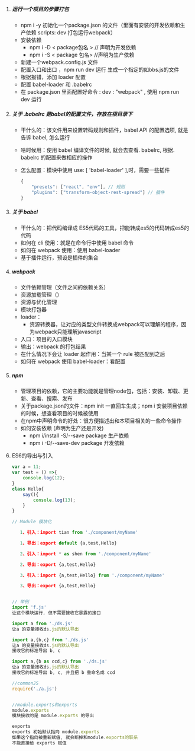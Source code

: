 1. ##### 运行一个项目的步骤打包

   - npm i -y    初始化一个package.json 的文件（里面有安装的开发依赖和生产依赖    scripts:  dev 打包运行webpack）
   - 安装依赖
     - npm i -D  < package包名 >  // 声明为开发依赖
     - npm i -S < package 包名>    //声明为生产依赖
   - 新建一个webpack.config.js 文件
   - 配置入口和出口  ，npm run dev 运行 生成一个指定的如bbs.js的文件
   - 根据报错，添加 loader 配置
   - 配置 babel-loader 和 .babelrc
   - 在 package.json 里面配置好命令 : dev : "webpack" , 使用 npm run dev 运行

2. ##### 关于 .babelrc   是babel的配置文件，存放在根目录下

   - 干什么的：该文件用来设置转码规则和插件，babel API 的配置选项, 就是告诉 babel, 怎么运行

   - 啥时候用：使用 babel 编译文件的时候, 就会去查看. babelrc, 根据. babelrc 的配置来做相应的操作

   - 怎么配置：模块中使用 use: [ 'babel-loader' ],时，需要一些插件

     ```javascript
     {
         "presets": ["react", "env"], // 规则
         "plugins": ["transform-object-rest-spread"] // 插件
     }
     ```

3. ##### 关于 babel

   - 干什么的：把代码编译成 ES5代码的工具，把能转成es5的代码转成es5的代码
   - 如何在 cli 使用：就是在命令行中使用 babel 命令
   - 如何在 webpack 使用：使用 babel-loader
   - 基于插件运行，预设是插件的集合

4. ##### webpack

   - 文件依赖管理（文件之间的依赖关系）
   - 资源加载管理（）
   - 资源与优化管理
   - 模块打包器
   - loader：
     - 资源转换器，让对应的类型文件转换成webpack可以理解的程序，因为webpack只能理解javascript
   - 入口：项目的入口模块
   - 输出：webpack 的打包结果
   - 在什么情况下会让 loader 起作用：当某一个 rule 被匹配到之后
   - 如何在 webpack 使用 babel-loader：看配置

5. ##### npm

   - 管理项目的依赖，它的主要功能就是管理node包，包括：安装、卸载、更新、查看、搜索、发布
   - 关于package.json的文件：npm init 一直回车生成；npm i 安装项目依赖的时候，想查看项目的时候被使用
   - 在npm中声明命令的好处：很方便描述出和本项目相关的一些命令操作
   - 如何安装依赖 (声明为生产还是开发)
     - npm i/install -S/--save package 生产依赖
     - npm i -D/--save-dev package 开发依赖

6. ES6的导出与引入

   ```javascript
   var a = 11;
   var test = () =>{
       console.log(12);
   }
   class Hello{
       say(){
           console.log(13);
       }
   }

   // Module 模块化

      1、引入：import tian from './component/myName'

      1、导出：export default {a,test,Hello}

      2、引入：import * as shen from './component/myName'

      2、导出：export {a,test,Hello}

      3、引入：import {a,test,Hello} from './component/myName'

      3、导出：export {a,test,Hello}


   // 举例
   import 'f.js'
   让这个模块运行, 但不需要接收它暴露的接口

   import a from './ds.js'
   让a 的变量接收ds.js的默认导出

   import a,{b,c} from './ds.js'
   让a 的变量接收ds.js的默认导出
   接收它的标准导出 b, c

   import a,{b as ccd,c} from './ds.js'
   让a 的变量接收ds.js的默认导出
   接收它的标准导出 b, c, 并且把 b 重命名成 ccd

   //commonJS
   require('./a.js')


   //module.exports和exports
   module.exports
   模块接收的是 module.exports 的导出

   exports
   exports 初始默认指向 module.exports
   如果这个指向被重新赋值, 就会断掉和module.exports的联系
   不能直接给 exports 赋值
   ```


  

